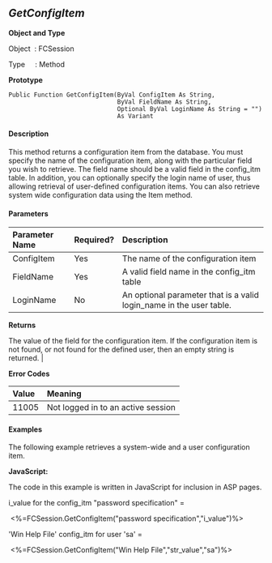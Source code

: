 _GetConfigItem_
------------
**Object and Type**

Object  : FCSession

Type     : Method

**Prototype**

```
Public Function GetConfigItem(ByVal ConfigItem As String,
                              ByVal FieldName As String,
                              Optional ByVal LoginName As String = "")
                              As Variant
```

#### Description

This method returns a configuration item from the database. You must specify the name of the configuration item, along with the particular field you wish to retrieve. The field name should be a valid field in the config_itm table. In addition, you can optionally specify the login name of user, thus allowing retrieval of user-defined configuration items. You can also retrieve system wide configuration data using the Item method.

#### Parameters

| Parameter Name | Required? | Description |
|:--- |:--- |:--- |
| ConfigItem | Yes | The name of the configuration item |
| FieldName | Yes | A valid field name in the config_itm table |
| LoginName | No | An optional parameter that is a valid login_name in the user table. |

**Returns**

The value of the field for the configuration item. If the configuration item is not found, or not found for the defined user, then an empty string is returned. |

**Error Codes**

| Value | Meaning |
|:--- |:--- |
| 11005 | Not logged in to an active session |

#### Examples

The following example retrieves a system-wide and a user configuration item.

**JavaScript:**

The code in this example is written in JavaScript for inclusion in ASP pages.

i_value for the config_itm "password specification" =

 <%=FCSession.GetConfigItem("password specification","i_value")%> <BR>

'Win Help File' config_itm for user 'sa' =

 <%=FCSession.GetConfigItem("Win Help File","str_value","sa")%> <BR>